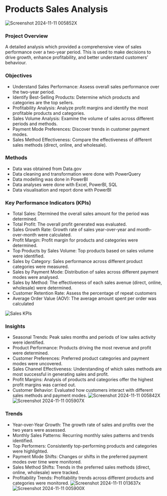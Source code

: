 # Products Sales Analysis
![Screenshot 2024-11-11 005852X](https://github.com/user-attachments/assets/38c768b0-7094-441c-ac7d-453927d55bff)

### Project Overview
A detailed analysis which provided a comprehensive view of sales performance over a two-year period. This is used to make decisions to drive growth, enhance profitability, and better understand customers’ behaviour.

### Objectives
- Understand Sales Performance: Assess overall sales performance over the two-year period.
- Identify Best-Selling Products: Determine which products and categories are the top sellers.
- Profitability Analysis: Analyze profit margins and identify the most profitable products and categories.
- Sales Volume Analysis: Examine the volume of sales across different periods and methods.
- Payment Mode Preferences: Discover trends in customer payment modes.
- Sales Method Effectiveness: Compare the effectiveness of different sales methods (direct, online, and wholesale).

### Methods
-	Data was obtained from Data.gov
-	Data cleaning and transformation were  done with PowerQuery
-	Data modelling was done in PowerBI
-	Data analyses were done with Excel,  PowerBI, SQL
-	Data visualisation and report done with PowerBI

### Key Performance Indicators (KPIs)
- Total Sales: Dtermined the overall sales amount for the period was determined.
- Total Profit: The overall profit generated was evaluated.
- Sales Growth Rate: Growth rate of sales year-over-year and month-over-month were calculated.
- Profit Margin: Profit margin for products and categories were determined.
- Top Products by Sales Volume: Top products based on sales volume were identified.
- Sales by Category: Sales performance across different product categories were measured.
- Sales by Payment Mode: Distribution of sales across different payment modes were analysed.
- Sales by Method: The effectiveness of each sales avenue (direct, online, wholesale) were determined.
- Customer Retention Rate: Assess the percentage of repeat customers
- Average Order Value (AOV): The average amount spent per order was calculated

![Sales KPIs](https://github.com/user-attachments/assets/4835d63a-f928-4871-961f-e47315f66f28)

### Insights
- Seasonal Trends: Peak sales months and periods of low sales activity were identified.
- Product Performance: Products driving the most revenue and profit were determined.
- Customer Preferences: Preferred product categories and payment modes were uncovered.
- Sales Channel Effectiveness: Understanding of which sales methods are most successful in generating sales and profit.
- Profit Margins: Analysis of products and categories offer the highest profit margins was carried out.
- Customer Behavior: Evaluated how customers interact with different sales methods and payment modes.
![Screenshot 2024-11-11 005842X](https://github.com/user-attachments/assets/c035c6a9-9634-4a33-a765-f66ac8a236f0)
![Screenshot 2024-11-11 005907X](https://github.com/user-attachments/assets/e896bb2b-5ec8-4ca2-809a-c056ffbfcc69)

### Trends
- Year-over-Year Growth: The growth rate of sales and profits over the two years were assessed.
- Monthly Sales Patterns: Recurring monthly sales patterns and trends identified.
- Top Performers: Consistently top-performing products and categories were highlighted.
- Payment Mode Shifts: Changes or shifts in the preferred payment modes over time were monitored.
- Sales Method Shifts: Trends in the preferred sales methods (direct, online, wholesale) were tracked.
- Profitability Trends: Profitability trends across different products and categories were monitored.
![Screenshot 2024-11-11 013637x](https://github.com/user-attachments/assets/67df53d1-1bc0-472b-99c1-387c1a2335c3)
![Screenshot 2024-11-11 005900X](https://github.com/user-attachments/assets/af8a7464-6f4e-430e-8f83-e4e8c26ac5a9)


